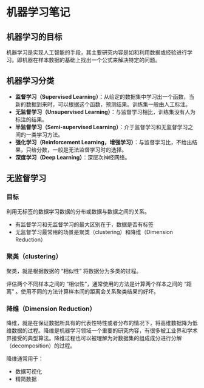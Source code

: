 # 机器学习笔记

## 机器学习的目标

机器学习是实现人工智能的手段，其主要研究内容是如和利用数据或经验进行学习。即机器在样本数据的基础上找出一个公式来解决特定的问题。

## 机器学习分类

- **监督学习（Supervised Learning）**：从给定的数据集中学习出一个函数，当新的数据到来时，可以根据这个函数，预测结果。训练集一般由人工标注。
- **无监督学习（Unsupervised Learning）**：与监督学习相比，训练集没有人为标注的结果。
- **半监督学习（Semi-supervised Learning）**：介于监督学习和无监督学习之间的一类学习方法。
- **强化学习（Reinforcement Learning，增强学习）**：与监督学习比，不给出结果，只给分数，一般是无法监督学习时的选择。
- **深度学习（Deep Learning）**：深层次神经网络。

## 无监督学习

### 目标

利用无标签的数据学习数据的分布或数据与数据之间的关系。

- 有监督学习和无监督学习的最大区别在于，数据是否有标签
- 无监督学习最常用的场景是聚类（clustering）和降维（Dimension Reduction）

### 聚类（clustering）

聚类，就是根据数据的 “相似性” 将数据分为多类的过程。

评估两个不同样本之间的 “相似性”，通常使用的方法是计算两个样本之间的 “距离” 。使用不同的方法计算样本间的距离会关系聚类结果的好坏。

### 降维（Dimension Reduction）

降维，就是在保证数据所具有的代表性特性或者分布的情况下，将高维数据降为低维数据的过程。降维是机器学习领域一个重要的研究内容，有很多被工业界和学术界接受的典型算法。降维过程也可以被理解为对数据集的组成成分进行分解（decomposition）的过程。

降维通常用于：

- 数据可视化
- 精简数据